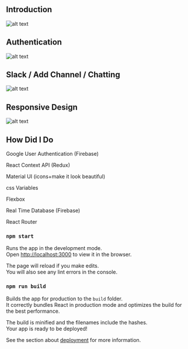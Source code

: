 ## Introduction

![alt text](https://cdn.discordapp.com/attachments/693075239172833301/796841403082604604/1.jpg)

## Authentication

![alt text](https://cdn.discordapp.com/attachments/693075239172833301/796841722389987348/2.jpg)

## Slack / Add Channel / Chatting

![alt text](https://cdn.discordapp.com/attachments/693075239172833301/796842387791020062/3.jpg)

## Responsive Design

![alt text](https://cdn.discordapp.com/attachments/693075239172833301/796843070427365386/4.jpg)

## How Did I Do

Google User Authentication (Firebase)

React Context API (Redux)

Material UI (icons+make it look beautiful)

css Variables

Flexbox

Real Time Database (Firebase)

React Router

### `npm start`

Runs the app in the development mode.\
Open [http://localhost:3000](http://localhost:3000) to view it in the browser.

The page will reload if you make edits.\
You will also see any lint errors in the console.

### `npm run build`

Builds the app for production to the `build` folder.\
It correctly bundles React in production mode and optimizes the build for the best performance.

The build is minified and the filenames include the hashes.\
Your app is ready to be deployed!

See the section about [deployment](https://facebook.github.io/create-react-app/docs/deployment) for more information.
